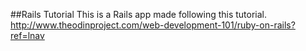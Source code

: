##Rails Tutorial
This is a Rails app made following this tutorial. http://www.theodinproject.com/web-development-101/ruby-on-rails?ref=lnav
